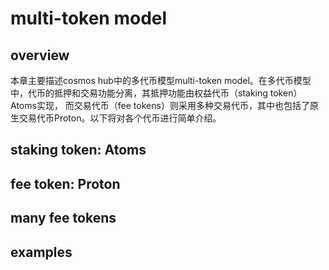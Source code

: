 # multi-token model  

## overview
  本章主要描述cosmos hub中的多代币模型multi-token model。在多代币模型中，代币的抵押和交易功能分离，其抵押功能由权益代币（staking token）Atoms实现，
  而交易代币（fee tokens）则采用多种交易代币，其中也包括了原生交易代币Proton。以下将对各个代币进行简单介绍。
## staking token: Atoms  

## fee token: Proton

## many fee tokens  

## examples
